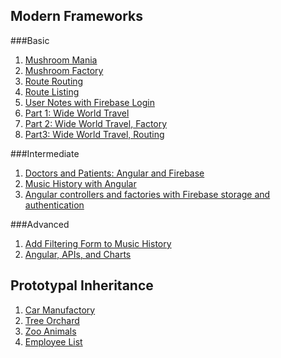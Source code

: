 ## Modern Frameworks
###Basic
1. [Mushroom Mania](1-basic/MF_MUSHROOMS.md)
1. [Mushroom Factory](1-basic/MF_MUSHROOM_FACTORY.md)
1. [Route Routing](1-basic/MF_ROUTE_ROUTING.md)
1. [Route Listing](1-basic/MF_ROUTE_LISTING.md)
1. [User Notes with Firebase Login](1-basic/MF_USER_NOTES.md)
1. [Part 1: Wide World Travel](1-basic/MF_WIDE_WORLD_TRAVEL.md)
1. [Part 2: Wide World Travel, Factory](1-basic/MF_WIDE_WORLD_TRAVEL_FACTORY.md)
1. [Part3: Wide World Travel, Routing](1-basic/MF_WIDE_WORLD_TRAVEL_ROUTING.md)


###Intermediate
1. [Doctors and Patients: Angular and Firebase](2-intermediate/MF_DOCTORS_PATIENTS.md)
1. [Music History with Angular](2-intermediate/MF_MUSIC_HISTORY.md)
1. [Angular controllers and factories with Firebase storage and authentication](2-intermediate/MF_NATIONAL_PARKS.md)

###Advanced
1. [Add Filtering Form to Music History](3-advanced/MF_MUSIC_HISTORY.md)
1. [Angular, APIs, and Charts](3-advanced/MF_NASHVILLE_CHART.md)

## Prototypal Inheritance

1. [Car Manufactory](4-prototypal/MJ_PROTOTYPAL_CARS.md)
1. [Tree Orchard](4-prototypal/MJ_PROTOTYPAL_TREE_FARM.md)
2. [Zoo Animals](4-prototypal/MJ_PROTOTYPAL_ZOO.md)
3. [Employee List](4-prototypal/MJ_PROTOTYPAL_EMPLOYEES.md)